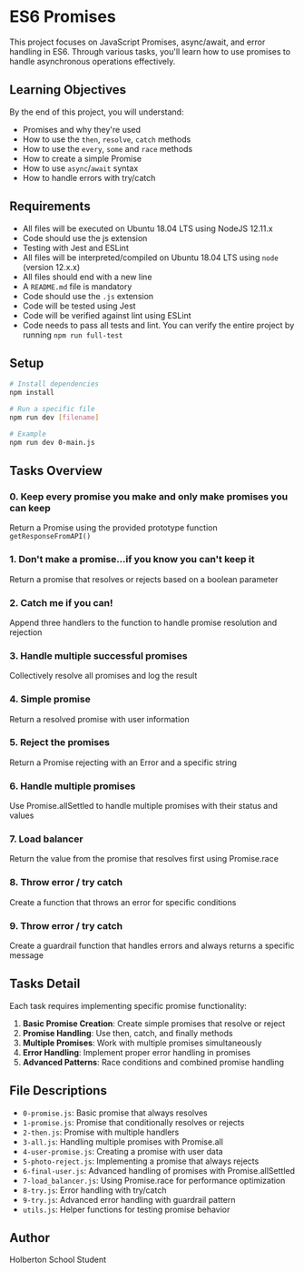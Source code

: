 # ES6 Promises

This project focuses on JavaScript Promises, async/await, and error handling in ES6. Through various tasks, you'll learn how to use promises to handle asynchronous operations effectively.

## Learning Objectives

By the end of this project, you will understand:

- Promises and why they're used
- How to use the `then`, `resolve`, `catch` methods
- How to use the `every`, `some` and `race` methods
- How to create a simple Promise
- How to use `async`/`await` syntax
- How to handle errors with try/catch

## Requirements

- All files will be executed on Ubuntu 18.04 LTS using NodeJS 12.11.x
- Code should use the js extension
- Testing with Jest and ESLint
- All files will be interpreted/compiled on Ubuntu 18.04 LTS using `node` (version 12.x.x)
- All files should end with a new line
- A `README.md` file is mandatory
- Code should use the `.js` extension
- Code will be tested using Jest
- Code will be verified against lint using ESLint
- Code needs to pass all tests and lint. You can verify the entire project by running `npm run full-test`

## Setup

```bash
# Install dependencies
npm install

# Run a specific file
npm run dev [filename]

# Example
npm run dev 0-main.js
```

## Tasks Overview

### 0. Keep every promise you make and only make promises you can keep
Return a Promise using the provided prototype function `getResponseFromAPI()`

### 1. Don't make a promise...if you know you can't keep it
Return a promise that resolves or rejects based on a boolean parameter

### 2. Catch me if you can!
Append three handlers to the function to handle promise resolution and rejection

### 3. Handle multiple successful promises
Collectively resolve all promises and log the result

### 4. Simple promise
Return a resolved promise with user information

### 5. Reject the promises
Return a Promise rejecting with an Error and a specific string

### 6. Handle multiple promises
Use Promise.allSettled to handle multiple promises with their status and values

### 7. Load balancer
Return the value from the promise that resolves first using Promise.race

### 8. Throw error / try catch
Create a function that throws an error for specific conditions

### 9. Throw error / try catch
Create a guardrail function that handles errors and always returns a specific message

## Tasks Detail

Each task requires implementing specific promise functionality:

1. **Basic Promise Creation**: Create simple promises that resolve or reject
2. **Promise Handling**: Use then, catch, and finally methods
3. **Multiple Promises**: Work with multiple promises simultaneously
4. **Error Handling**: Implement proper error handling in promises
5. **Advanced Patterns**: Race conditions and combined promise handling

## File Descriptions

- `0-promise.js`: Basic promise that always resolves
- `1-promise.js`: Promise that conditionally resolves or rejects
- `2-then.js`: Promise with multiple handlers
- `3-all.js`: Handling multiple promises with Promise.all
- `4-user-promise.js`: Creating a promise with user data
- `5-photo-reject.js`: Implementing a promise that always rejects
- `6-final-user.js`: Advanced handling of promises with Promise.allSettled
- `7-load_balancer.js`: Using Promise.race for performance optimization
- `8-try.js`: Error handling with try/catch
- `9-try.js`: Advanced error handling with guardrail pattern
- `utils.js`: Helper functions for testing promise behavior

## Author

Holberton School Student
